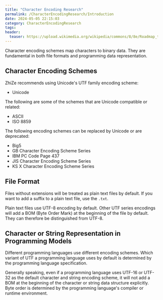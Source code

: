 ```yaml
---
title: "Character Encoding Research"
permalink: /CharacterEncodingResearch/Introduction
date: 2024-05-05 22:15:03
category: CharacterEncodingResearch
tags:
header:
  teaser: https://upload.wikimedia.org/wikipedia/commons/8/8e/Roadmap_to_Unicode_BMP.svg
---
```


Character encoding schemes map characters to binary data. They are fundamental in both file formats and programming data representation.

## Character Encoding Schemes

ZhiZe recommends using Unicode's UTF family encoding scheme:

* Unicode

The following are some of the schemes that are Unicode compatible or related:

* ASCII
* ISO 8859

The following encoding schemes can be replaced by Unicode or are deprecated:

* Big5
* GB Character Encoding Scheme Series
* IBM PC Code Page 437
* JIS Character Encoding Scheme Series
* KS X Character Encoding Scheme Series

## File Format

Files without extensions will be treated as plain text files by default. If you want to add a suffix to a plain text file, use the `.txt`.

Plain text files use UTF-8 encoding by default. Other UTF series encodings will add a BOM (Byte Order Mark) at the beginning of the file by default. They can therefore be distinguished from UTF-8.

## Character or String Representation in Programming Models

Different programming languages use different encoding schemes. Which variant of UTF a programming language uses by default is determined by the programming language specification.

Generally speaking, even if a programming language uses UTF-16 or UTF-32 as the default character and string encoding scheme, it will not add a BOM at the beginning of the character or string data structure explicitly. Byte order is determined by the programming language's compiler or runtime environment.

